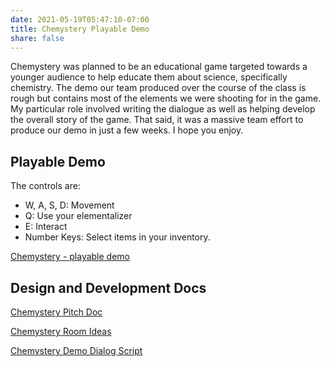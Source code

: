 ```yaml
---
date: 2021-05-19T05:47:10-07:00
title: Chemystery Playable Demo
share: false
---
```


Chemystery was planned to be an educational game targeted towards a younger audience to help educate them about science, specifically chemistry. The demo our team produced over the course of the class is rough but contains most of the elements we were shooting for in the game. My particular role involved writing the dialogue as well as helping develop the overall story of the game. That said, it was a massive team effort to produce our demo in just a few weeks. I hope you enjoy.

## Playable Demo

The controls are:

- W, A, S, D: Movement
- Q: Use your elementalizer
- E: Interact
- Number Keys: Select items in your inventory.

[Chemystery - playable demo](https://octavic.github.io/rat-adventure-build/)

## Design and Development Docs

[Chemystery Pitch Doc](/docs/chem-OnePagePitchdocument.pdf)

[Chemystery Room Ideas](/docs/chem-RoomIdeas.pdf)

[Chemystery Demo Dialog Script](/docs/chem-DemoDialogueScript.pdf)
